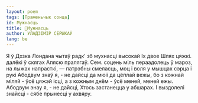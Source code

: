 ```yaml
---
layout: poem
tags: [Праменьчык сонца]
id: Мужнасць
title: 🚧Мужнасць
author: УЛАДЗІМІР СЕРЫКАЎ
lang: be
---
```



Я ў Дхзка Лондана чытаў радк' зб мухнасці высокай
Іх двое Шлях цяжкі. далёкі ў скягах Апясю пралягаў.
Сем. соцень міль пераадолець ў мароз, на лыжах напрасткі, — патрэбны смеласць, моц і воля у мышцах сэрца і рукі Абодвум знаў я, - не дайсці да мюіі да цёплай вежы, бо з кожнай міляй - ўсё цяжэй ісці, а з кожным днём - ўсё меней, меней ежы. Абодвум энау я, - не дайсці, Хтось застанецца у абшарах.
I выздолелі знайсці - сябе прынесці у ахвяру.

